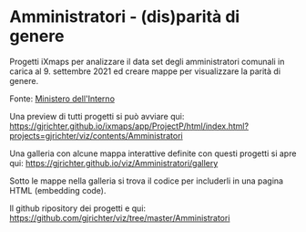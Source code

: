 # Amministratori - (dis)parità di genere

Progetti iXmaps per analizzare il data set degli amministratori comunali in carica al 9. settembre 2021 ed creare mappe per visualizzare la parità di genere. 

Fonte: <a href="https://dait.interno.gov.it/elezioni/open-data/amministratori-locali-in-carica" target="_blank">Ministero dell'Interno</a>  



Una preview di tutti progetti si può avviare qui: https://gjrichter.github.io/ixmaps/app/ProjectP/html/index.html?projects=gjrichter/viz/contents/Amministratori



Una galleria con alcune mappa interattive definite con questi progetti si apre qui: https://gjrichter.github.io/viz/Amministratori/gallery 

Sotto le mappe nella galleria si trova il codice per includerli in una pagina HTML (embedding code). 



Il github ripository dei progetti e qui: https://github.com/gjrichter/viz/tree/master/Amministratori

